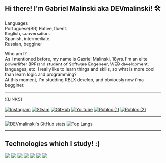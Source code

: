 ## Hi there! I'm Gabriel Malinski aka DEVmalinski! 🛠️


Languages <br>
Portuguese(BR) Native, fluent. <br>
English, conversation.<br>
Spanish, intermediate.<br>
Russian, begginer<br>


Who am I? <br>
    As I mentioned before, my name is Gabriel Malinski, 18yrs. I'm an elite powerlifter (IPF)and
student of Software Engeneer, WEB development, languages, etc. I really like to learn things and skills, so what is more cool than learn logic and programming? <br>
At this moment, I'm studding RBLX develop, and obviously now i'ma begginer.
<hr>

![LINKS] <br> <br>
    [![Instagram](https://img.shields.io/badge/Instagram-E4405F?style=for-the-badge&logo=instagram&logoColor=white)](https://www.instagram.com/mega_malinski/)
    [![Steam](https://img.shields.io/badge/Steam-000000?style=for-the-badge&logo=steam&logoColor=white)](https://steamcommunity.com/id/malinskiwa/)
    [![GitHub](https://img.shields.io/badge/GitHub-100000?style=for-the-badge&logo=github&logoColor=white)](https://github.com/malinskiDEV)
    [![Youtube](https://img.shields.io/badge/YouTube-FF0000?style=for-the-badge&logo=youtube&logoColor=white)](https://www.youtube.com/@malinskigogym/videos)
    [![Roblox (1)]()](https://www.roblox.com/users/558414755/profile)
    [![Roblox (2)]()](https://www.roblox.com/users/1871978/profile)
<hr>

![DEVmalinski's GitHub stats](https://github-readme-stats.vercel.app/api?username=malinskiDEV&show_icons=true&theme=dark) ![Top Langs](https://github-readme-stats.vercel.app/api/top-langs/?username=anuraghazra&layout=compact)




<hr>

## Technologies which I study! :) <br>

<div style="display: inline">
    <img align="center alt="lua" src="https://img.shields.io/badge/Lua-2C2D72?style=for-the-badge&logo=lua&logoColor=white">
    </div>
    <div style="display: inline">
    <img align="center alt="PHP" src="https://img.shields.io/badge/PHP-777BB4?style=for-the-badge&logo=php&logoColor=white">
    </div>
     <div style="display: inline">
    <img align="center alt="JavaScript" src="https://img.shields.io/badge/JavaScript-F7DF1E?style=for-the-badge&logo=javascript&logoColor=black">
    </div>
 <div style="display: inline">
    <img align="center alt="HTML" src="https://img.shields.io/badge/HTML5-E34F26?style=for-the-badge&logo=html5&logoColor=white">
    </div>
    <div style="display: inline">
    <img align="center alt="CSS" src="https://img.shields.io/badge/CSS3-1572B6?style=for-the-badge&logo=css3&logoColor=white">
    </div>
    <div style="display: inline"> 
    <img align="center alt="C++" src="https://img.shields.io/badge/C%2B%2B-00599C?style=for-the-badge&logo=c%2B%2B&logoColor=white">
    </div>
<div style="display: inline">
    <img align="center alt="SQL" src="    https://img.shields.io/badge/MySQL-00000F?style=for-the-badge&logo=mysql&logoColor=white">
    </div>


